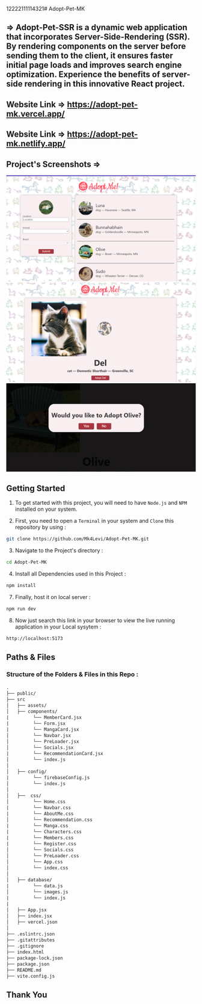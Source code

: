 12222111114321# Adopt-Pet-MK

## => Adopt-Pet-SSR is a dynamic web application that incorporates Server-Side-Rendering (SSR). By rendering components on the server before sending them to the client, it ensures faster initial page loads and improves search engine optimization. Experience the benefits of server-side rendering in this innovative React project.

## Website Link => https://adopt-pet-mk.vercel.app/

## Website Link => https://adopt-pet-mk.netlify.app/

## Project's Screenshots =>

![image](./src/assets/ss1.png)
![image](./src/assets/ss2.png)
![image](./src/assets/ss3.png)

<h2>Getting Started</h2>

1. To get started with this project, you will need to have `Node.js` and `NPM` installed on your system.

2. First, you need to open a `Terminal` in your system and `Clone` this repository by using :

```bash
git clone https://github.com/Mk4Levi/Adopt-Pet-MK.git
```

3. Navigate to the Project's directory :

```bash
cd Adopt-Pet-MK
```

4. Install all Dependencies used in this Project :

```bash
npm install
```

7. Finally, host it on local server :

```bash
npm run dev
```

8. Now just search this link in your browser to view the live running application in your Local sysytem :

```bash
http://localhost:5173
```

<h2>Paths & Files</h2>

### Structure of the Folders & Files in this Repo :

```text
.
├── public/
├── src
│   ├── assets/
│   ├── components/
|         └── MemberCard.jsx
|         └── Form.jsx
|         └── MangaCard.jsx
│         └── Navbar.jsx
│         └── PreLoader.jsx
│         └── Socials.jsx
|         └── RecommendationCard.jsx
│         └── index.js
│
│   ├── config/
|         └── firebaseConfig.js
│         └── index.js
│
│   ├──  css/
│         └── Home.css
|         └── Navbar.css
|         └── AboutMe.css
│         └── Recommendation.css
|         └── Manga.css
|         └── Characters.css
|         └── Members.css
|         └── Register.css
│         └── Socials.css
│         └── PreLoader.css
│         └── App.css
│         └── index.css
│
│   ├── database/
|         └── data.js
│         └── images.js
|         └── index.js
|
│   ├── App.jsx
│   ├── index.jsx
│   ├── vercel.json
│
├── .eslintrc.json
├── .gitattributes
├── .gitignore
├── index.html
├── package-lock.json
├── package.json
├── README.md
├── vite.config.js

```

## Thank You

